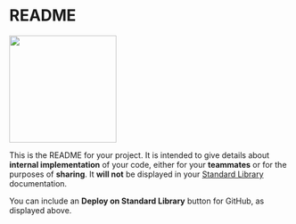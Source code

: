 # README
[<img src="https://deploy.stdlib.com/static/images/deploy.svg?" width="192">](https://deploy.stdlib.com/)

This is the README for your project. It is intended to give details about
**internal implementation** of your code, either for your **teammates**
or for the purposes of **sharing**. It **will not** be displayed in your
[Standard Library](https://stdlib.com/) documentation.

You can include an **Deploy on Standard Library** button for GitHub,
as displayed above.
